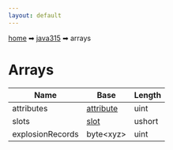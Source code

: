 ```yaml
---
layout: default
---
```


[home](/) ➡ [java315](/protocol/java315) ➡ arrays

# Arrays

Name | Base | Length
---|---|---
attributes | [attribute](/protocol/java315/types/attribute) | uint
slots | [slot](/protocol/java315/types/slot) | ushort
explosionRecords | byte&lt;xyz&gt; | uint
